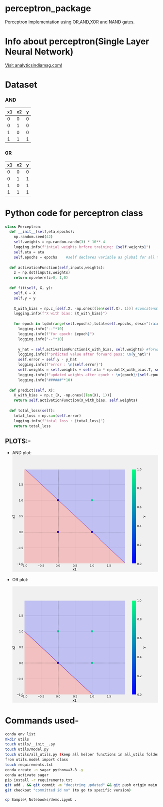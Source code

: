 # perceptron_package
Perceptron Implementation using OR,AND,XOR and NAND gates.

# Info about perceptron(Single Layer Neural Network)
<a href="https://analyticsindiamag.com/perceptron-is-the-only-neural-network-without-any-hidden-layer/">Visit analyticsindiamag.com!</a>
# Dataset
### AND
x1 | x2 | y         
-|-|-
0|0|0
0|1|0
1|0|0
1|1|1
### 0R
x1 | x2 | y
-|-|-
0|0|0
0|1|1
1|0|1
1|1|1
    
# Python code for perceptron class
```python
class Perceptron:
  def __init__(self,eta,epochs):
    np.random.seed(42)
    self.weights = np.random.randn(3) * 10**-4
    logging.info(f"intial weights brfore training: {self.weights}")
    self.eta = eta
    self.epochs = epochs    #self declares variable as global for all the methods

  def activationFunction(self,inputs,weights): 
    z = np.dot(inputs,weights)
    return np.where(z>0, 1,0)
  
  def fit(self, X, y):
    self.X = X 
    self.y = y

    X_with_bias = np.c_[self.X, -np.ones((len(self.X), 1))] #concatenation of X and bias 
    logging.info(f"X with bias: {X_with_bias}")

    for epoch in tqdm(range(self.epochs),total=self.epochs, desc="training the model"):
      logging.info("--"*10)
      logging.info(f"for epoch: {epoch}")
      logging.info("--"*10)

      y_hat = self.activationFunction(X_with_bias, self.weights) #forward propogation
      logging.info(f"prdicted value after forward pass: \n{y_hat}")
      self.error = self.y - y_hat
      logging.info(f"error : \n{self.error}")
      self.weights = self.weights + self.eta * np.dot(X_with_bias.T, self.error) #backward propogation
      logging.info(f"updated weights after epoch : \n{epoch}/{self.epochs} : \n{self.weights}")
      logging.info("######"*10)

  def predict(self, X):
    X_with_bias = np.c_[X, -np.ones((len(X), 1))]
    return self.activationFunction(X_with_bias, self.weights)

  def total_loss(self):
    total_loss = np.sum(self.error)
    logging.info(f"total loss : {total_loss}")
    return total_loss
```
## PLOTS:-
* AND plot:
![and plot](plots/and.png)

* OR plot: 

    ![or plot](plots/or.png)

# Commands used-

```bash
conda env list
mkdir utils
touch utils/__init__.py
touch utils/model.py
touch utils/all_utils.py (keep all helper functions in all_utils folder)
from utils.model import class
touch requirements.txt
conda create -n sagar python==3.8 -y
conda activate sagar
pip install -r requirements.txt
git add . && git commit -m "docstring updated" && git push origin main
git checkout "committed id no" (to go to specific version)
```

```bash
cp Sample\ Notebooks/demo.ipynb .
```

